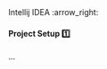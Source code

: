 <link rel="stylesheet" href="{{baseUrl}}/css/textbook.css">

<div class="website-content">

<div id="path">Intellij IDEA :arrow_right: </div>

<div id="title">

#### Project Setup :one:

</div>

<div id="body">

...

</div>

<div id="extras">
</div>

</div>

